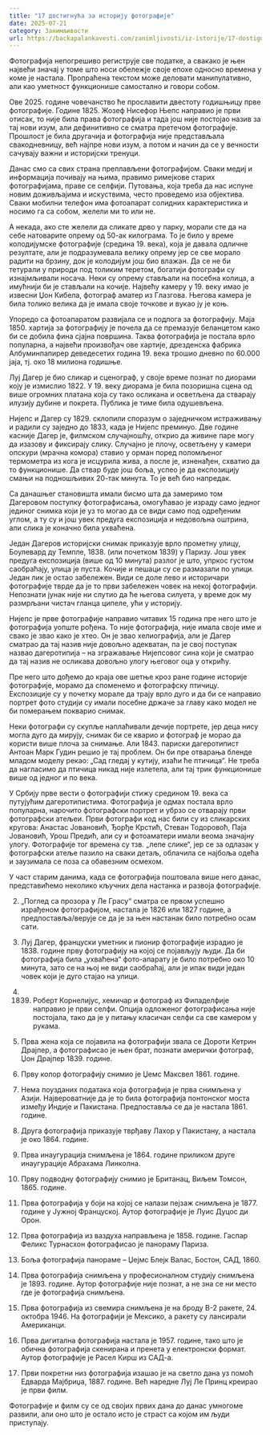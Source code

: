 ```yaml
---
title: "17 достигнућа за историју фотографије"
date: 2025-07-21
category: Занимљивости
url: https://backapalankavesti.com/zanimljivosti/iz-istorije/17-dostignuca-za-istoriju-fotografije/
---
```


Фотографија непогрешиво региструје све податке, а свакако је њен највећи значај у томе што носи обележје своје епохе односно времена у коме је настала. Пропраћена текстом може деловати манипулативно, али као уметност функционише самостално и говори собом.

Ове 2025. године човечанство ће прославити двестоту годишњицу прве фотографије. Године 1825. Жозеф Нисефор Њепс направио је први отисак, то није била права фотографија и тада још није постојао назив за тај нови изум, али дефинитивно се сматра претечом фотографије. Прошлост је била другачија и фотографија није представљала свакодневницу, већ најпре нови изум, а потом и начин да се у вечности сачувају важни и историјски тренуци.

Данас смо са свих страна преплављени фотографијом. Сваки медиј и информација почивају на њима, правимо римејкове старих фотографијама, праве се селфији. Путовања, која треба да нас испуне новим доживљајима и искуствима, често проведемо иза објектива. Сваки мобилни телефон има фотоапарат солидних карактеристика и носимо га са собом, желели ми то или не.

А некада, ако сте желели да сликате дрво у парку, морали сте да на себе натоварите опрему од 50-ак килограма. То је било у време колодијумске фотографије (средина 19. века), која је давала одличне резултате, али је подразумевала велику опрему јер се све морало радити на брзину, док је колодијум још био влажан. Да се не би тетурали у природи под толиким теретом, богатији фотографи су изнајмљивали носача. Неки су опрему стављали на посебна колица, а имућнији би је стављали на кочије. Највећу камеру у 19. веку имао је извесни Џон Кибела, фотограф аматер из Глазгова. Његова камера је била толико велика да је имала своје точкове и вукао ју је коњ.

Упоредо са фотоапаратом развијала се и подлога за фотографију. Маја 1850. хартија за фотографију је почела да се премазује беланцетом како би се добила фина сјајна површина. Таква фотографија је постала врло популарна, а највећи произвођач ове хартије, дрезденска фабрика Албуминпапирер деведесетих година 19. века трошио дневно по 60.000 јаја, тј. око 18 милиона годишње.

Луј Дагер је био сликар и сценограф, у своје време познат по диорами коју је измислио 1822. У 19. веку диорама је била позоришна сцена од више огромних платана која су тако осликана и осветљена да стварају илузију дубине и покрета. Публика је тиме била одушевљена.

Нијепс и Дагер су 1829. склопили споразум о заједничком истраживању и радили су заједно до 1833, када је Нијепс преминуо. Две године касније Дагер је, филмском случајношћу, открио да живине паре могу да изазову и фиксирају слику. Случајно је плочу, осветљену у камери опскури (мрачна комора) ставио у орман поред поломљеног термометра из кога је исцурила жива, а после је, изненађен, схватио да то функционише. Да ствар буде још боља, успео је да експозицију смањи на подношљивих 20-так минута. То је већ био напредак.

Са данашњег становишта имали бисмо шта да замеримо том Дагеровом поступку фотографисања, омогућавао је израду само једног јединог снимка који је уз то могао да се види само под одређеним углом, а ту су и још увек предуга експозиција и недовољна оштрина, али слика је коначно била ухваћена.

Један Дагеров историјски снимак приказује врло прометну улицу, Боулевард ду Темпле, 1838. (или почетком 1839) у Паризу. Још увек предуга експозиција (више од 10 минута) разлог је што, упркос густом саобраћају, улица је пуста. Кочије и пешаци су се размазали по улици. Један лик је остао забележен. Види се доле лево и историчари фотографије тврде да је то први забележен човек на некој фотографији. Непознати јунак није ни слутио да ће његова силуета, у време док му размрљани чистач гланца ципеле, ући у историју.

Нијепс је прве фотографије направио читавих 15 година пре него што је фотографија уопште рођена. То није фотографија, није имала своје име и свако је звао како је хтео. Он је звао хелиографија, али је Дагер сматрао да тај назив није довољно адекватан, па је свој поступак назвао дагеротипија – на згражавање Нијепсовог сина који је сматрао да тај назив не осликава довољно улогу његовог оца у открићу.

Пре него што дођемо до краја ове шетње кроз ране године историје фотографије, морамо да споменемо и фотографску птичицу. Експозиције су у почетку морале да трају врло дуго и да би се направио портрет фото студији су имали посебне држаче за главу како модел не би померањем покварио снимак.

Неки фотографи су скупље наплаћивали дечије портрете, јер деца нису могла дуго да мирују, снимак би се кварио и фотограф је морао да користи више плоча за снимање. Али 1843. париски дагеротипист Антоан Марк Гудин решио је тај проблем. Он би пре
отварања бленде младом моделу рекао: „Сад гледај у кутију, изаћи ће птичица“. Не треба да нагласимо да птичица никад није излетела, али тај трик функционише више од једног и по века.

У Србију прве вести о фотографији стижу средином 19. века са путујућим дагеротипистима. Фотографија је одмах постала врло популарна, нарочито фотографски портрет и убрзо се отварају први фотографски атељеи. Први фотографи код нас били су из сликарских кругова: Анастас Јовановић, Ђорђе Крстић, Стеван Тодоровоћ, Паја Јовановић, Урош Предић, али су и фотоаматери имали веома значајну улогу. Фотографије тог времена су тзв. „лепе слике“, јер се за одлазак у фотографски атеље пазило на сваки детаљ, облачила се најбоља одећа и заузимала се поза са обавезним осмехом.

У част старим данима, када се фотографија поштовала више него данас, представићемо неколико кључних дела настанка и развоја фотографије.

2. „Поглед са прозора у Ле Грасу“ сматра се првом успешно израђеном фотографијом, настала је 1826 или 1827 године, а предпоставља/верује се да је за њен настанак било потребно осам сати.

3. Луј Дагер, француски уметник и пионир фотографије израдио је 1838. године прву фотографију на којој се појављују људи. Да би фотографија била „ухваћена“ фото-апарату је било потребно око 10 минута, зато се на њој не види саобраћај, али је ипак види један човек који је дуго стајао на улици.

4. 1839. Роберт Корнелијус, хемичар и фотограф из Филаделфије направио је први селфи. Опција одложеног фотографисања није постојала, тако да је у питању класичан селфи са све камером у рукама.

5. Прва жена која се појавила на фотографији звала се Дороти Кетрин Драјпер, а фотографисао је њен брат, познати амерички фотограф, Џон Драјпер 1839. године.

6. Прву колор фотографију снимио је Џемс Максвел 1861. године.

7. Нема поузданих података која фотографија је прва снимљена у Азији. Највероватније да је то била фотографија понтонског моста између Индије и Пакистана. Предпоставља се да је настала 1861. године.

8. Друга фотографија приказује тврђаву Лахор у Пакистану, а настала је око 1864. године.

9. Прва инаугурација снимљена је 1864. године приликом друге инаугурације Абрахама Линколна.

10. Прву подводну фотографију снимио је Британац, Виљем Томсон, 1865. године.

11. Прва фотографија у боји на којој се налази пејзаж снимљена је 1877. године у Јужној Француској. Аутор фотографије је Луис Дуцос ди Орон.

12. Прва фотографија из ваздуха направљена је 1858. године. Гаспар Феликс Турнасхон фотографисао је панораму Париза.

13. Боља фотографија панораме – Џејмс Блејк Валас, Бостон, САД, 1860.

14. Прва фотографија снимљена у професионалном студију снимљена је 1893. године. Аутор фотографије није познат, а не зна се ни место где је фотографија снимљена.

15. Прва фотографија из свемира снимљена је на броду В-2 ракете, 24. октобра 1946. На фотографији је Мексико, а ракету су лансирали Американци.

16. Прва дигитална фотографија настала је 1957. године, тако што је обична фотографија скенирана и пренета у електронски формат. Аутор фотографије је Расел Кирш из САД-а.

17. Први покретни низ фотографија изашао је на светло дана уз помоћ Едварда Мајбриџа, 1887. године. Већ наредне Луј Ле Принц креирао је први филм.

Фотографије и филм су се од својих првих дана до данас умногоме развили, али оно што је остало исто је страст са којом им људи приступају.
